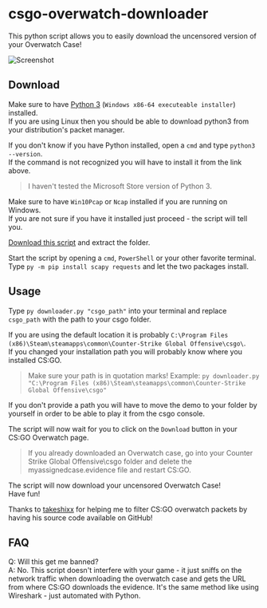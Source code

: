 # csgo-overwatch-downloader
This python script allows you to easily download the uncensored version of your Overwatch Case!  

![Screenshot](https://raw.githubusercontent.com/HerrEurobeat/csgo-overwatch-downloader/master/.github/img/demo.png)

## Download
Make sure to have [Python 3](https://www.python.org/downloads/) (`Windows x86-64 executeable installer`) installed.  
If you are using Linux then you should be able to download python3 from your distribution's packet manager.  

If you don't know if you have Python installed, open a `cmd` and type `python3 --version`.  
If the command is not recognized you will have to install it from the link above.  
> I haven't tested the Microsoft Store version of Python 3.  

Make sure to have `Win10Pcap` or `Ncap` installed if you are running on Windows.  
If you are not sure if you have it installed just proceed - the script will tell you.  

[Download this script](https://github.com/HerrEurobeat/csgo-overwatch-downloader/archive/master.zip) and extract the folder.  

Start the script by opening a `cmd`, `PowerShell` or your other favorite terminal.  
Type `py -m pip install scapy requests` and let the two packages install.  

## Usage
Type `py downloader.py "csgo_path"` into your terminal and replace `csgo_path` with the path to your csgo folder.  

If you are using the default location it is probably `C:\Program Files (x86)\Steam\steamapps\common\Counter-Strike Global Offensive\csgo\`.  
If you changed your installation path you will probably know where you installed CS:GO.  
> Make sure your path is in quotation marks! Example: `py downloader.py "C:\Program Files (x86)\Steam\steamapps\common\Counter-Strike Global Offensive\csgo"`

If you don't provide a path you will have to move the demo to your folder by yourself in order to be able to play it from the csgo console.  

The script will now wait for you to click on the `Download` button in your CS:GO Overwatch page.  
> If you already downloaded an Overwatch case, go into your Counter Strike Global Offensive\csgo folder and delete the myassignedcase.evidence file and restart CS:GO.

The script will now download your uncensored Overwatch Case!  
Have fun!  

Thanks to [takeshixx](https://github.com/takeshixx/csgo-overwatcher) for helping me to filter CS:GO overwatch packets by having his source code available on GitHub!  

## FAQ
Q: Will this get me banned?  
A: No. This script doesn't interfere with your game - it just sniffs on the network traffic when downloading the overwatch case and gets the URL from where CS:GO downloads the evidence. It's the same method like using Wireshark - just automated with Python.  
